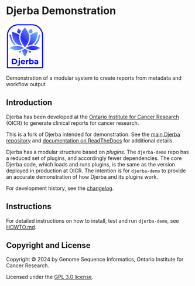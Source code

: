 # Djerba Demonstration

![Djerba](./doc/djerba_logo_small.png)

Demonstration of a modular system to create reports from metadata and workflow output

## Introduction

Djerba has been developed at the [Ontario Institute for Cancer Research](https://oicr.on.ca/) (OICR) to generate clinical reports for cancer research.

This is a fork of Djerba intended for demonstration. See the [main Djerba repository](https://github.com/oicr-gsi/djerba) and [documentation on ReadTheDocs](https://djerba.readthedocs.io/en/latest/) for additional details.

Djerba has a modular structure based on _plugins_. The `djerba-demo` repo has a reduced set of plugins, and accordingly fewer dependencies. The core Djerba code, which loads and runs plugins, is the same as the version deployed in production at OICR. The intention is for `djerba-demo` to provide an accurate demonstration of how Djerba and its plugins work.

For development history, see the [changelog](./CHANGELOG.md).

## Instructions

For detailed instructions on how to install, test and run `djerba-demo`, see [HOWTO.md](./HOWTO.md).

## Copyright and License

Copyright &copy; 2024 by Genome Sequence Informatics, Ontario Institute for Cancer Research.

Licensed under the [GPL 3.0 license](https://www.gnu.org/licenses/gpl-3.0.en.html).
